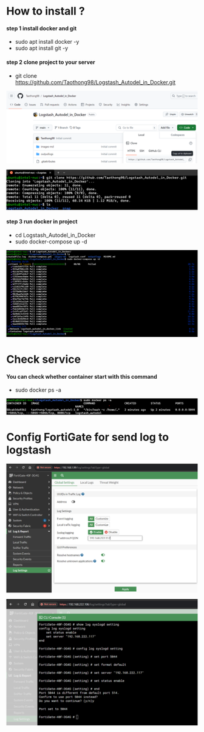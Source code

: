 ﻿# How to install ?
   #### step 1 install docker and git
   
- sudo apt install docker -y 
- sudo apt install git -y 

#### step 2 clone project to your server

- git clone https://github.com/Taothong98/Logstash_Autodel_in_Docker.git 

![linkclone](images-md/linkclone2.png)

![gitclone](images-md/gitclone.png)

#### step 3 run docker in project

- cd Logstash_Autodel_in_Docker
- sudo docker-compose up -d

![composeup](images-md/composeup.png)

# Check service
#### You can check whether container start with this command 

- sudo docker ps -a

![checkdocker](images-md/checkdocker2.png)

# Config FortiGate for send log to logstash

![fortisetloggui](images-md/fortisetloggui.png)

![configgui](images-md/configgui.png)
